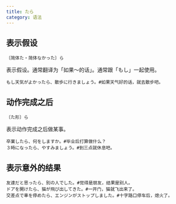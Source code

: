 ```yaml
---
title: たら
category: 语法
---
```


## 表示假设

`〔简体た・简体なかった〕ら`

表示假设。通常翻译为「如果～的话」。通常跟「もし」一起使用。

```example
もし天気がよかったら、散歩に行きましょう。#如果天气好的话，就去散步吧。
```

## 动作完成之后

`〔た形〕ら`

表示动作完成之后做某事。

```example
卒業したら、何をしますか。#毕业后打算做什么？
３時になったら、やすみましょう。#到三点就休息吧。
```

## 表示意外的结果

```example
友達だと思ったら、別の人でした。#觉得是朋友，结果是别人。
ドアを開けたら、猫が飛び出してきた。#一开门，猫就飞出来了。
交差点で車を停めたら、エンジンがストップしました。#十字路口停车后，熄火了。
```
